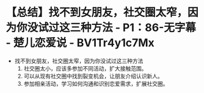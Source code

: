 # 【总结】找不到女朋友，社交圈太窄，因为你没试过这三种方法 - P1：86-无字幕 - 楚儿恋爱说 - BV1Tr4y1c7Mx

-   找不到女朋友，社交圈太窄，因为你没试过这三种方法
    1.  社交圈太小，应该多参加不同活动，扩大接触范围。
    2.  可以从现有社交圈中找到裂变机会，让朋友介绍认识新人。
    3.  参加相亲活动，学习如何沟通和识别恋爱需求，扩展社交圈。